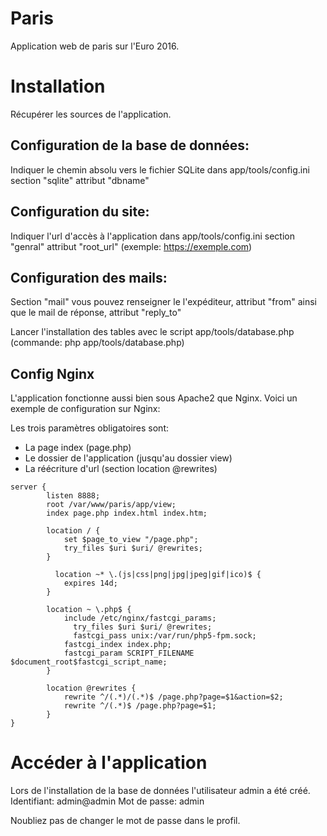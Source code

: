 # Paris
Application web de paris sur l'Euro 2016.

# Installation
Récupérer les sources de l'application. 
## Configuration de la base de données:
  Indiquer le chemin absolu vers le fichier SQLite dans app/tools/config.ini section "sqlite" attribut "dbname"

## Configuration du site:
  Indiquer l'url d'accès à l'application dans app/tools/config.ini section "genral" attribut "root_url" (exemple: https://exemple.com)

## Configuration des mails:
  Section "mail" vous pouvez renseigner le l'expéditeur, attribut "from" ainsi que le mail de réponse, attribut "reply_to"

Lancer l'installation des tables avec le script app/tools/database.php (commande: php app/tools/database.php)

## Config Nginx
L'application fonctionne aussi bien sous Apache2 que Nginx. 
Voici un exemple de configuration sur Nginx:

Les trois paramètres obligatoires sont:
  * La page index (page.php)
  * Le dossier de l'application (jusqu'au dossier view)
  * La réécriture d'url (section location @rewrites)
```
server {
        listen 8888;
        root /var/www/paris/app/view;
        index page.php index.html index.htm;

      	location / {
      	   	set $page_to_view "/page.php";
          	try_files $uri $uri/ @rewrites;
      	}

	      location ~* \.(js|css|png|jpg|jpeg|gif|ico)$ {
            expires 14d;
        }
	
      	location ~ \.php$ {
          	include /etc/nginx/fastcgi_params;
      		  try_files $uri $uri/ @rewrites;
      		  fastcgi_pass unix:/var/run/php5-fpm.sock;
            fastcgi_index index.php;
            fastcgi_param SCRIPT_FILENAME $document_root$fastcgi_script_name;
      	}

      	location @rewrites {
      		rewrite ^/(.*)/(.*)$ /page.php?page=$1&action=$2;
      		rewrite ^/(.*)$ /page.php?page=$1;
      	}
}
```

# Accéder à l'application
Lors de l'installation de la base de données l'utilisateur admin a été créé.
Identifiant: admin@admin
Mot de passe: admin

Noubliez pas de changer le mot de passe dans le profil.
